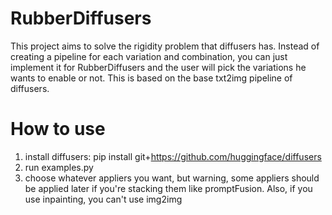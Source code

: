 # RubberDiffusers
This project aims to solve the rigidity problem that diffusers has. Instead of creating a pipeline for each variation and combination, you can just implement it for RubberDiffusers and the user will pick the variations he wants to enable or not. This is based on the base txt2img pipeline of diffusers.

# How to use
1. install diffusers:
   pip install git+https://github.com/huggingface/diffusers
2. run examples.py
3. choose whatever appliers you want, but warning, some appliers should be applied later if you're stacking them like promptFusion. Also, if you use inpainting, you can't use img2img
   
